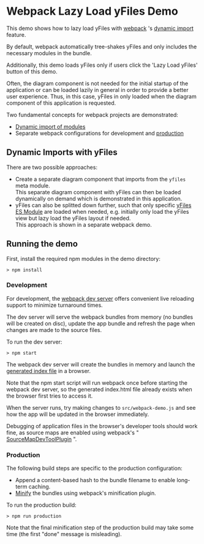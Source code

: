 <!--
 //////////////////////////////////////////////////////////////////////////////
 // @license
 // This file is part of yFiles for HTML 2.6.0.4.
 // Use is subject to license terms.
 //
 // Copyright (c) 2000-2024 by yWorks GmbH, Vor dem Kreuzberg 28,
 // 72070 Tuebingen, Germany. All rights reserved.
 //
 //////////////////////////////////////////////////////////////////////////////
-->
# Webpack Lazy Load yFiles Demo

This demo shows how to lazy load yFiles with [webpack](https://webpack.js.org/) 's [dynamic import](https://webpack.js.org/guides/code-splitting/) feature.

By default, webpack automatically tree-shakes yFiles and only includes the necessary modules in the bundle.

Additionally, this demo loads yFiles only if users click the 'Lazy Load yFiles' button of this demo.

Often, the diagram component is not needed for the initial startup of the application or can be loaded lazily in general in order to provide a better user experience. Thus, in this case, yFiles in only loaded when the diagram component of this application is requested.

Two fundamental concepts for webpack projects are demonstrated:

- [Dynamic import of modules](https://webpack.js.org/guides/code-splitting/)
- Separate webpack configurations for development and [production](https://webpack.js.org/guides/production-build/)

## Dynamic Imports with yFiles

There are two possible approaches:

- Create a separate diagram component that imports from the `yfiles` meta module.  
  This separate diagram component with yFiles can then be loaded dynamically on demand which is demonstrated in this application.
- yFiles can also be splitted down further, such that only specific [yFiles ES Module](https://docs.yworks.com/yfileshtml/#/dguide/yfiles-modules#es-modules) are loaded when needed, e.g. initially only load the yFiles view but lazy load the yFiles layout if needed.  
  This approach is shown in a separate webpack demo.

## Running the demo

First, install the required npm modules in the demo directory:

`> npm install`

### Development

For development, the [webpack dev server](https://github.com/webpack/docs/wiki/webpack-dev-server) offers convenient live reloading support to minimize turnaround times.

The dev server will serve the webpack bundles from memory (no bundles will be created on disc), update the app bundle and refresh the page when changes are made to the source files.

To run the dev server:

`> npm start`

The webpack dev server will create the bundles in memory and launch the [generated index file](http://localhost:9003/) in a browser.

Note that the npm start script will run webpack once before starting the webpack dev server, so the generated index.html file already exists when the browser first tries to access it.

When the server runs, try making changes to `src/webpack-demo.js` and see how the app will be updated in the browser immediately.

Debugging of application files in the browser's developer tools should work fine, as source maps are enabled using webpack's " [SourceMapDevToolPlugin](https://webpack.js.org/plugins/source-map-dev-tool-plugin/) ".

### Production

The following build steps are specific to the production configuration:

- Append a content-based hash to the bundle filename to enable long-term caching.
- [Minify](https://webpack.js.org/guides/production-build/#minification) the bundles using webpack's minification plugin.

To run the production build:

`> npm run production`

Note that the final minification step of the production build may take some time (the first "done" message is misleading).
